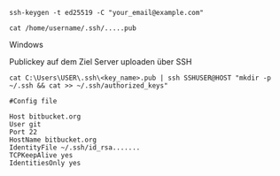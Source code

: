 ``
ssh-keygen -t ed25519 -C "your_email@example.com"
``

``
cat /home/username/.ssh/.....pub
``

Windows

Publickey auf dem Ziel Server uploaden über SSH 

``
cat C:\Users\USER\.ssh\<key_name>.pub | ssh SSHUSER@HOST "mkdir -p ~/.ssh && cat >> ~/.ssh/authorized_keys"
``

```
#Config file

Host bitbucket.org
User git
Port 22
HostName bitbucket.org
IdentityFile ~/.ssh/id_rsa.......
TCPKeepAlive yes
IdentitiesOnly yes
```
